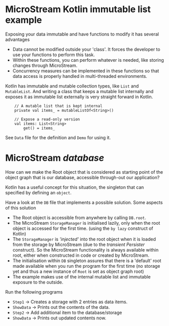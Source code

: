 # MicroStream Kotlin immutable list example

Exposing your data immutable and have functions to modify it has several advantages

- Data cannot be modified outside your 'class'.  It forces the developer to use your functions to perform this task.
- Within these functions, you can perform whatever is needed, like storing changes through MicroStream.
- Concurrency measures can be implemented in these functions so that data access is properly handled in multi-threaded environments.

Kotlin has immutable and mutable collection types, like `List` and `MutableList`.  And writing a class that keeps a mutable list internally and exposes it as immutable list externally is very straight forward in Kotlin.

```
    // A mutable list that is kept internal
    private val items_ = mutableListOf<String>()

    // Expose a read-only version
    val items: List<String>
        get() = items_

```

See `Data` file for the definition and `Demo` for using it.

# MicroStream _database_

How can we make the Root object that is considered as starting point of the object graph that is our database, accessible through-out our application?

Kotlin has a useful concept for this situation, the singleton that can specified by defining an `object`.

Have a look at the `DB` file that implements a possible solution.  Some aspects of this solution

- The Root object is accessible from anywhere by calling `DB.root`.
- The MicroStream `StorageManager` is initialised lazily, only when the root object is accessed for the first time. (using the `by lazy` construct of Kotlin)
- The `StorageManager` is _'injected'_ into the root object when it is loaded from the storage by MicroStream (due to the _transient Persister_ construct). So the MicroStream functionality is always available within root, either when constructed in code or created by MicroStream.
- The initialisation within `DB` singleton assures that there is a 'default' root made available when you run the program for the first time (no storage yet and thus a new instance of `Root` is set as object graph root)
- The example makes use of the internal mutable list and immutable exposure to the outside.

Run the following programs

- `Step1` -> Creates a storage with 2 entries as data items.
- `ShowData` -> Prints out the contents of the data.
- `Step2` -> Add additional item to the database/storage
- `ShowData` -> Prints out updated contents now. 